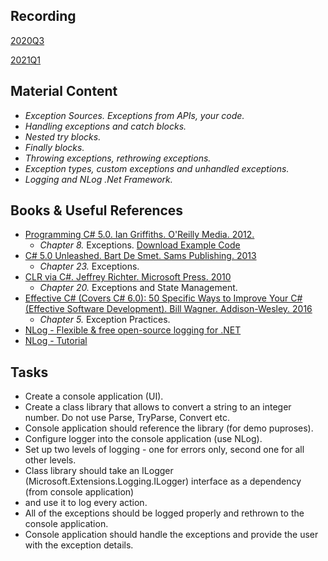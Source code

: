 ## Recording
[2020Q3](https://videoportal.epam.com/video/3KpWY4LzNe2L800mYjo2)

[2021Q1](https://videoportal.epam.com/video/dBNrJdbejleBLdkzaQXW)

## Material Content 
- *Exception Sources. Exceptions from APIs, your code.*
- *Handling exceptions and catch blocks.*
- *Nested try blocks.*
- *Finally blocks.*
- *Throwing exceptions,  rethrowing exceptions.*
- *Exception types, custom exceptions and unhandled exceptions.*
- *Logging and NLog .Net Framework.*

## Books & Useful References 
- [Programming C# 5.0. Ian Griffiths. O'Reilly Media. 2012.](http://shop.oreilly.com/product/0636920024064.do)
   - *Chapter 8.* Exceptions. [Download Example Code](https://resources.oreilly.com/examples/0636920024064/blob/master/Ch08.zip)
- [C# 5.0 Unleashed. Bart De Smet. Sams Publishing. 2013](https://www.goodreads.com/book/show/16284093-c-5-0-unleashed)
   - *Chapter 23.* Exceptions.
- [CLR via C#. Jeffrey Richter. Microsoft Press. 2010](https://www.goodreads.com/book/show/7121415-clr-via-c)
   - *Chapter 20.* Exceptions and State Management.
- [Effective C# (Covers C# 6.0): 50 Specific Ways to Improve Your C# (Effective Software Development). Bill Wagner. Addison-Wesley. 2016](https://www.goodreads.com/book/show/30009056-effective-c-covers-c-6-0)
   - *Chapter 5.* Exception Practices.
- [NLog - Flexible & free open-source logging for .NET](http://nlog-project.org/)
- [NLog - Tutorial](https://github.com/NLog/NLog/wiki/Tutorial)
   
## Tasks
- Create a console application (UI).
- Create a class library that allows to convert a string to an integer number. Do not use Parse, TryParse, Convert etc. 
- Console application should reference the library (for demo puproses). 
- Configure logger into the console application (use NLog). 
- Set up two levels of logging - one for errors only, second one for all other levels. 
- Class library should take an ILogger (Microsoft.Extensions.Logging.ILogger) interface as a dependency (from console application) 
- and use it to log every action. 
- All of the exceptions should be logged properly and rethrown to the console application.
- Console application should handle the exceptions and provide the user with the exception details.
